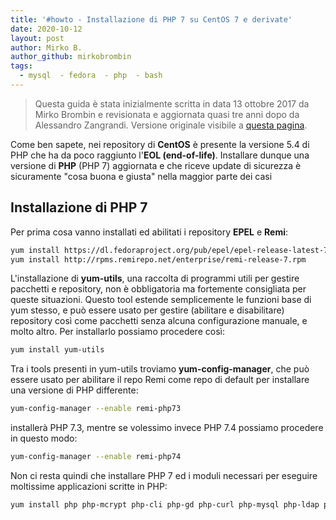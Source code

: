 ```yaml
---
title: '#howto - Installazione di PHP 7 su CentOS 7 e derivate'
date: 2020-10-12
layout: post
author: Mirko B.
author_github: mirkobrombin
tags:
  - mysql  - fedora  - php  - bash
---
```

> Questa guida è stata inizialmente scritta in data 13 ottobre 2017 da Mirko Brombin e revisionata e aggiornata quasi tre anni dopo da Alessandro Zangrandi. Versione originale visibile a [questa pagina](https://archive.vn/xHcFG).

Come ben sapete, nei repository di **CentOS** è presente la versione 5.4 di PHP che ha da poco raggiunto l'**EOL (end-of-life)**. Installare dunque una versione di **PHP** (PHP 7) aggiornata e che riceve update di sicurezza è sicuramente "cosa buona e giusta" nella maggior parte dei casi

## Installazione di PHP 7

Per prima cosa vanno installati ed abilitati i repository **EPEL** e **Remi**:

```bash
yum install https://dl.fedoraproject.org/pub/epel/epel-release-latest-7.noarch.rpm
yum install http://rpms.remirepo.net/enterprise/remi-release-7.rpm
```

L'installazione di **yum-utils**, una raccolta di programmi utili per gestire pacchetti e repository, non è obbligatoria ma fortemente consigliata per queste situazioni. Questo tool estende semplicemente le funzioni base di yum stesso, e può essere usato per gestire (abilitare e disabilitare) repository così come pacchetti senza alcuna configurazione manuale, e molto altro. Per installarlo possiamo procedere così:

```bash
yum install yum-utils
```

Tra i tools presenti in yum-utils troviamo **yum-config-manager**, che può essere usato per abilitare il repo Remi come repo di default per installare una versione di PHP differente:

```bash
yum-config-manager --enable remi-php73
```

installerà PHP 7.3, mentre se volessimo invece PHP 7.4 possiamo procedere in questo modo:

```bash
yum-config-manager --enable remi-php74
```

Non ci resta quindi che installare PHP 7 ed i moduli necessari per eseguire moltissime applicazioni scritte in PHP:

```bash
yum install php php-mcrypt php-cli php-gd php-curl php-mysql php-ldap php-zip php-fileinfo
```

